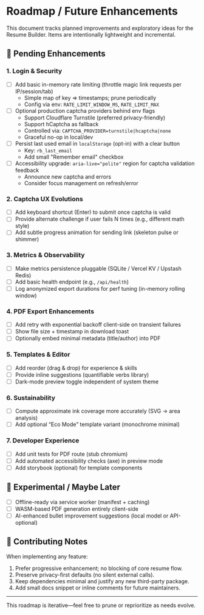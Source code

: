 # Roadmap / Future Enhancements

This document tracks planned improvements and exploratory ideas for the Resume Builder. Items are intentionally lightweight and incremental.

## 🎯 Pending Enhancements

### 1. Login & Security
- [ ] Add basic in-memory rate limiting (throttle magic link requests per IP/session/tab)
  - Simple map of key => timestamps; prune periodically
  - Config via env: `RATE_LIMIT_WINDOW_MS`, `RATE_LIMIT_MAX`
- [ ] Optional production captcha providers behind env flags
  - Support Cloudflare Turnstile (preferred privacy-friendly)
  - Support hCaptcha as fallback
  - Controlled via: `CAPTCHA_PROVIDER=turnstile|hcaptcha|none`
  - Graceful no-op in local/dev
- [ ] Persist last used email in `localStorage` (opt-in) with a clear button
  - Key: `rb_last_email`
  - Add small "Remember email" checkbox
- [ ] Accessibility upgrade: `aria-live="polite"` region for captcha validation feedback
  - Announce new captcha and errors
  - Consider focus management on refresh/error

### 2. Captcha UX Evolutions
- [ ] Add keyboard shortcut (Enter) to submit once captcha is valid
- [ ] Provide alternate challenge if user fails N times (e.g., different math style)
- [ ] Add subtle progress animation for sending link (skeleton pulse or shimmer)

### 3. Metrics & Observability
- [ ] Make metrics persistence pluggable (SQLite / Vercel KV / Upstash Redis)
- [ ] Add basic health endpoint (e.g., `/api/health`)
- [ ] Log anonymized export durations for perf tuning (in-memory rolling window)

### 4. PDF Export Enhancements
- [ ] Add retry with exponential backoff client-side on transient failures
- [ ] Show file size + timestamp in download toast
- [ ] Optionally embed minimal metadata (title/author) into PDF

### 5. Templates & Editor
- [ ] Add reorder (drag & drop) for experience & skills
- [ ] Provide inline suggestions (quantifiable verbs library)
- [ ] Dark-mode preview toggle independent of system theme

### 6. Sustainability
- [ ] Compute approximate ink coverage more accurately (SVG → area analysis)
- [ ] Add optional “Eco Mode” template variant (monochrome minimal)

### 7. Developer Experience
- [ ] Add unit tests for PDF route (stub chromium)
- [ ] Add automated accessibility checks (axe) in preview mode
- [ ] Add storybook (optional) for template components

## 🧪 Experimental / Maybe Later
- [ ] Offline-ready via service worker (manifest + caching)
- [ ] WASM-based PDF generation entirely client-side
- [ ] AI-enhanced bullet improvement suggestions (local model or API-optional)

## 📝 Contributing Notes
When implementing any feature:
1. Prefer progressive enhancement; no blocking of core resume flow.
2. Preserve privacy-first defaults (no silent external calls).
3. Keep dependencies minimal and justify any new third-party package.
4. Add small docs snippet or inline comments for future maintainers.

---
This roadmap is iterative—feel free to prune or reprioritize as needs evolve.
